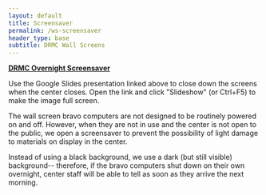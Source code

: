 ```yaml
---
layout: default
title: Screensaver
permalink: /ws-screensaver
header_type: base
subtitle: DRMC Wall Screens
---
```


[**DRMC Overnight Screensaver**](https://docs.google.com/presentation/d/1VLD1DQteF5fdRQ2xBjeqwhVvrGKBmRXoOJ1k6dmiZfg/edit#slide=id.p)

Use the Google Slides presentation linked above to close down the screens when the center closes. Open the link and click "Slideshow" (or Ctrl+F5) to make the image full screen.

The wall screen bravo computers are not designed to be routinely powered on and off. However, when they are not in use and the center is not open to the public, we open a screensaver to prevent the possibility of light damage to materials on display in the center.

Instead of using a black background, we use a dark (but still visible) background-- therefore, if the bravo computers shut down on their own overnight, center staff will be able to tell as soon as they arrive the next morning.